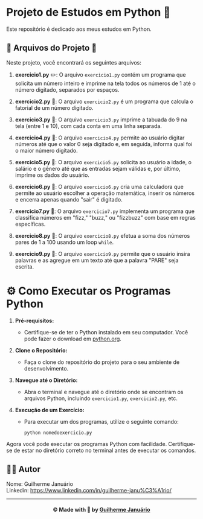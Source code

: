 # Projeto de Estudos em Python 🐍

Este repositório é dedicado aos meus estudos em Python.

## 🔷 Arquivos do Projeto 📁

Neste projeto, você encontrará os seguintes arquivos:

1. **exercicio1.py** ✏️: O arquivo `exercicio1.py` contém um programa que solicita um número inteiro e imprime na tela todos os números de 1 até o número digitado, separados por espaços.

2. **exercicio2.py** 📑: O arquivo `exercicio2.py` é um programa que calcula o fatorial de um número digitado.

3. **exercicio3.py** 📑: O arquivo `exercicio3.py` imprime a tabuada do 9 na tela (entre 1 e 10), com cada conta em uma linha separada.

4. **exercicio4.py** 📑: O arquivo `exercicio4.py` permite ao usuário digitar números até que o valor 0 seja digitado e, em seguida, informa qual foi o maior número digitado.

5. **exercicio5.py** 📑: O arquivo `exercicio5.py` solicita ao usuário a idade, o salário e o gênero até que as entradas sejam válidas e, por último, imprime os dados do usuário.

6. **exercicio6.py** 📑: O arquivo `exercicio6.py` cria uma calculadora que permite ao usuário escolher a operação matemática, inserir os números e encerra apenas quando "sair" é digitado.

7. **exercicio7.py** 📑: O arquivo `exercicio7.py` implementa um programa que classifica números em "fizz," "buzz," ou "fizzbuzz" com base em regras específicas.

8. **exercicio8.py** 📑: O arquivo `exercicio8.py` efetua a soma dos números pares de 1 a 100 usando um loop `while`.

9. **exercicio9.py** 📑: O arquivo `exercicio9.py` permite que o usuário insira palavras e as agregue em um texto até que a palavra "PARE" seja escrita.

# ⚙️ Como Executar os Programas Python

1. **Pré-requisitos:**
    - Certifique-se de ter o Python instalado em seu computador. Você pode fazer o download em [python.org](https://www.python.org/downloads/).

2. **Clone o Repositório:**
    - Faça o clone do repositório do projeto para o seu ambiente de desenvolvimento.

3. **Navegue até o Diretório:**
    - Abra o terminal e navegue até o diretório onde se encontram os arquivos Python, incluindo `exercicio1.py`, `exercicio2.py`, etc.

4. **Execução de um Exercício:**
    - Para executar um dos programas, utilize o seguinte comando:
      ```
      python nomedoexercicio.py
      ```

Agora você pode executar os programas Python com facilidade. Certifique-se de estar no diretório correto no terminal antes de executar os comandos.

## 👨‍💻 Autor

Nome: Guilherme Januário <br>Linkedin: https://www.linkedin.com/in/guilherme-janu%C3%A1rio/

---

<h4 align=center>©️ Made with 💚 by <a href="https://github.com/guiijanuario">Guilherme Januário</a></h4>

